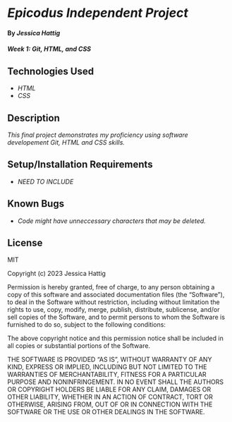 # _Epicodus Independent Project_

#### By _**Jessica Hattig**_

#### _Week 1: Git, HTML, and CSS_

## Technologies Used

* _HTML_
* _CSS_

## Description

_This final project demonstrates my proficiency using software developement Git, HTML and CSS skills._

## Setup/Installation Requirements

* _NEED TO INCLUDE_

## Known Bugs

* _Code might have unneccessary characters that may be deleted._


## License
MIT

Copyright (c) 2023 Jessica Hattig

Permission is hereby granted, free of charge, to any person obtaining a copy of this software and associated documentation files (the “Software”), to deal in the Software without restriction, including without limitation the rights to use, copy, modify, merge, publish, distribute, sublicense, and/or sell copies of the Software, and to permit persons to whom the Software is furnished to do so, subject to the following conditions:

The above copyright notice and this permission notice shall be included in all copies or substantial portions of the Software.

THE SOFTWARE IS PROVIDED “AS IS”, WITHOUT WARRANTY OF ANY KIND, EXPRESS OR IMPLIED, INCLUDING BUT NOT LIMITED TO THE WARRANTIES OF MERCHANTABILITY, FITNESS FOR A PARTICULAR PURPOSE AND NONINFRINGEMENT. IN NO EVENT SHALL THE AUTHORS OR COPYRIGHT HOLDERS BE LIABLE FOR ANY CLAIM, DAMAGES OR OTHER LIABILITY, WHETHER IN AN ACTION OF CONTRACT, TORT OR OTHERWISE, ARISING FROM, OUT OF OR IN CONNECTION WITH THE SOFTWARE OR THE USE OR OTHER DEALINGS IN THE SOFTWARE.